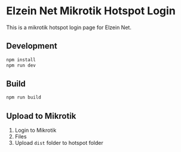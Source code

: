 # Elzein Net Mikrotik Hotspot Login

This is a mikrotik hotspot login page for Elzein Net.

## Development

```bash
npm install
npm run dev
```

## Build

```bash
npm run build
```

## Upload to Mikrotik

1. Login to Mikrotik
2. Files
3. Upload `dist` folder to hotspot folder
